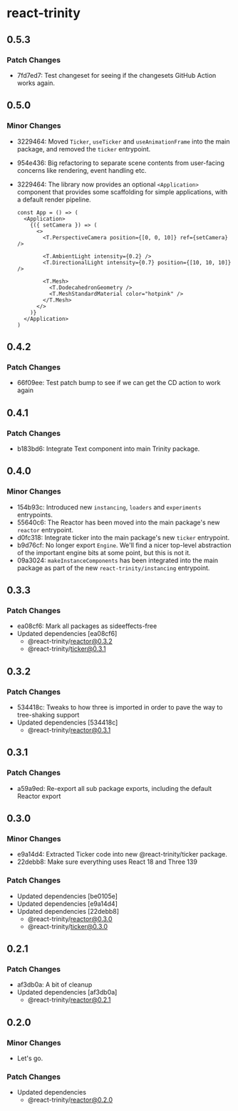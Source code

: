 # react-trinity

## 0.5.3

### Patch Changes

- 7fd7ed7: Test changeset for seeing if the changesets GitHub Action works again.

## 0.5.0

### Minor Changes

- 3229464: Moved `Ticker`, `useTicker` and `useAnimationFrame` into the main package, and removed the `ticker` entrypoint.
- 954e436: Big refactoring to separate scene contents from user-facing concerns like rendering, event handling etc.
- 3229464: The library now provides an optional `<Application>` component that provides some scaffolding for simple applications, with a default render pipeline.

  ```tsx
  const App = () => (
    <Application>
      {({ setCamera }) => (
        <>
          <T.PerspectiveCamera position={[0, 0, 10]} ref={setCamera} />

          <T.AmbientLight intensity={0.2} />
          <T.DirectionalLight intensity={0.7} position={[10, 10, 10]} />

          <T.Mesh>
            <T.DodecahedronGeometry />
            <T.MeshStandardMaterial color="hotpink" />
          </T.Mesh>
        </>
      )}
    </Application>
  )
  ```

## 0.4.2

### Patch Changes

- 66f09ee: Test patch bump to see if we can get the CD action to work again

## 0.4.1

### Patch Changes

- b183bd6: Integrate Text component into main Trinity package.

## 0.4.0

### Minor Changes

- 154b93c: Introduced new `instancing`, `loaders` and `experiments` entrypoints.
- 55640c6: The Reactor has been moved into the main package's new `reactor` entrypoint.
- d0fc318: Integrate ticker into the main package's new `ticker` entrypoint.
- b9d76cf: No longer export `Engine`. We'll find a nicer top-level abstraction of the important engine bits at some point, but this is not it.
- 09a3024: `makeInstanceComponents` has been integrated into the main package as part of the new `react-trinity/instancing` entrypoint.

## 0.3.3

### Patch Changes

- ea08cf6: Mark all packages as sideeffects-free
- Updated dependencies [ea08cf6]
  - @react-trinity/reactor@0.3.2
  - @react-trinity/ticker@0.3.1

## 0.3.2

### Patch Changes

- 534418c: Tweaks to how three is imported in order to pave the way to tree-shaking support
- Updated dependencies [534418c]
  - @react-trinity/reactor@0.3.1

## 0.3.1

### Patch Changes

- a59a9ed: Re-export all sub package exports, including the default Reactor export

## 0.3.0

### Minor Changes

- e9a14d4: Extracted Ticker code into new @react-trinity/ticker package.
- 22debb8: Make sure everything uses React 18 and Three 139

### Patch Changes

- Updated dependencies [be0105e]
- Updated dependencies [e9a14d4]
- Updated dependencies [22debb8]
  - @react-trinity/reactor@0.3.0
  - @react-trinity/ticker@0.3.0

## 0.2.1

### Patch Changes

- af3db0a: A bit of cleanup
- Updated dependencies [af3db0a]
  - @react-trinity/reactor@0.2.1

## 0.2.0

### Minor Changes

- Let's go.

### Patch Changes

- Updated dependencies
  - @react-trinity/reactor@0.2.0

